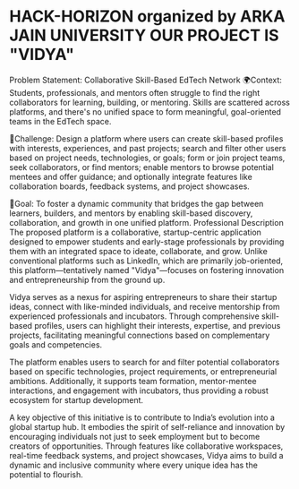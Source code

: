 # HACK-HORIZON organized by ARKA JAIN UNIVERSITY OUR PROJECT IS "VIDYA"
Problem Statement: Collaborative Skill-Based EdTech Network
🌍Context: 
Students, professionals, and mentors often struggle to find the right collaborators for learning, building, or mentoring. Skills are scattered across platforms, and there's no unified space to form meaningful, goal-oriented teams in the EdTech space.

🧠Challenge: Design a platform where users can create skill-based profiles with interests, experiences, and past projects; search and filter other users based on project needs, technologies, or goals; form or join project teams, seek collaborators, or find mentors; enable mentors to browse potential mentees and offer guidance; and optionally integrate features like collaboration boards, feedback systems, and project showcases.

🎯Goal: To foster a dynamic community that bridges the gap between learners, builders, and mentors by enabling skill-based discovery, collaboration, and growth in one unified platform.
Professional Description
The proposed platform is a collaborative, startup-centric application designed to empower students and early-stage professionals by providing them with an integrated space to ideate, collaborate, and grow. Unlike conventional platforms such as LinkedIn, which are primarily job-oriented, this platform—tentatively named "Vidya"—focuses on fostering innovation and entrepreneurship from the ground up.

Vidya serves as a nexus for aspiring entrepreneurs to share their startup ideas, connect with like-minded individuals, and receive mentorship from experienced professionals and incubators. Through comprehensive skill-based profiles, users can highlight their interests, expertise, and previous projects, facilitating meaningful connections based on complementary goals and competencies.

The platform enables users to search for and filter potential collaborators based on specific technologies, project requirements, or entrepreneurial ambitions. Additionally, it supports team formation, mentor-mentee interactions, and engagement with incubators, thus providing a robust ecosystem for startup development.

A key objective of this initiative is to contribute to India’s evolution into a global startup hub. It embodies the spirit of self-reliance and innovation by encouraging individuals not just to seek employment but to become creators of opportunities. Through features like collaborative workspaces, real-time feedback systems, and project showcases, Vidya aims to build a dynamic and inclusive community where every unique idea has the potential to flourish.
